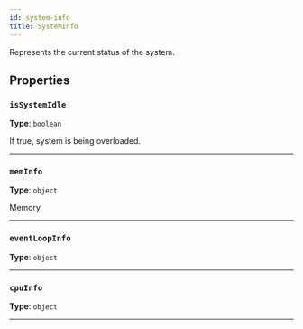 ```yaml
---
id: system-info
title: SystemInfo
---
```


<a name="systeminfo"></a>

Represents the current status of the system.

## Properties

### `isSystemIdle`

**Type**: `boolean`

If true, system is being overloaded.

---

### `memInfo`

**Type**: `object`

Memory

---

### `eventLoopInfo`

**Type**: `object`

---

### `cpuInfo`

**Type**: `object`

---
